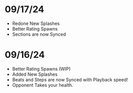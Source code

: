 # 09/17/24
- Redone New Splashes
- Better Rating Spawns
- Sections are now Synced

# 09/16/24
- Better Rating Spawns (WIP)
- Added New Splashes
- Beats and Steps are now Synced with Playback speed!
- Opponent Takes your health.